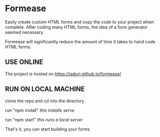 # Formease

Easily create custom HTML forms and copy the code to your project when complete.
After coding many HTML forms, the idea of a form generator seemed necessary.

Formease will significantly reduce the amount of time it takes to hand code HTML forms.


## USE ONLINE

The project is hosted on https://jaduri.github.io/formease/

## RUN ON LOCAL MACHINE

clone the repo and cd into the directory

run "npm install" _this installs serve_

run "npm start" _this runs a local server_

That's it, you can start building your forms
